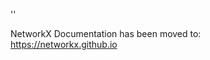 '<meta http-equiv="refresh" content="0; URL=https://networkx.github.io/documentation/latest/./_modules/networkx/algorithms/reciprocity.html">'

NetworkX Documentation has been moved to:<br><a href="https://networkx.github.io">https://networkx.github.io</a>
